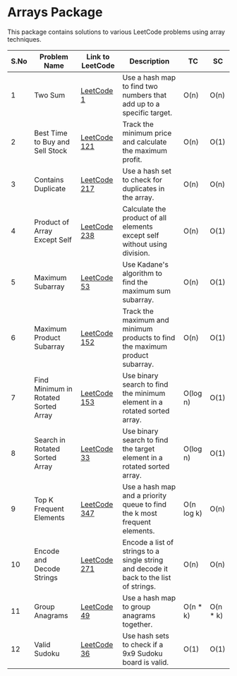 # Arrays Package

This package contains solutions to various LeetCode problems using array techniques.

| S.No | Problem Name                | Link to LeetCode                                      | Description                                                                                        | TC     | SC     |
|------|-----------------------------|-------------------------------------------------------|----------------------------------------------------------------------------------------------------|--------|--------|
| 1    | Two Sum                     | [LeetCode 1](https://leetcode.com/problems/two-sum/)           | Use a hash map to find two numbers that add up to a specific target. | O(n)   | O(n)   |
| 2    | Best Time to Buy and Sell Stock | [LeetCode 121](https://leetcode.com/problems/best-time-to-buy-and-sell-stock/) | Track the minimum price and calculate the maximum profit. | O(n)   | O(1)   |
| 3    | Contains Duplicate          | [LeetCode 217](https://leetcode.com/problems/contains-duplicate/) | Use a hash set to check for duplicates in the array. | O(n)   | O(n)   |
| 4    | Product of Array Except Self | [LeetCode 238](https://leetcode.com/problems/product-of-array-except-self/) | Calculate the product of all elements except self without using division. | O(n)   | O(1)   |
| 5    | Maximum Subarray            | [LeetCode 53](https://leetcode.com/problems/maximum-subarray/) | Use Kadane's algorithm to find the maximum sum subarray. | O(n)   | O(1)   |
| 6    | Maximum Product Subarray     | [LeetCode 152](https://leetcode.com/problems/maximum-product-subarray/) | Track the maximum and minimum products to find the maximum product subarray. | O(n)   | O(1)   |
| 7    | Find Minimum in Rotated Sorted Array | [LeetCode 153](https://leetcode.com/problems/find-minimum-in-rotated-sorted-array/) | Use binary search to find the minimum element in a rotated sorted array. | O(log n) | O(1)   |
| 8    | Search in Rotated Sorted Array | [LeetCode 33](https://leetcode.com/problems/search-in-rotated-sorted-array/) | Use binary search to find the target element in a rotated sorted array. | O(log n) | O(1)   |
| 9    | Top K Frequent Elements     | [LeetCode 347](https://leetcode.com/problems/top-k-frequent-elements/) | Use a hash map and a priority queue to find the k most frequent elements. | O(n log k) | O(n)   |
| 10   | Encode and Decode Strings   | [LeetCode 271](https://leetcode.com/problems/encode-and-decode-strings/) | Encode a list of strings to a single string and decode it back to the list of strings. | O(n)   | O(n)   |
| 11   | Group Anagrams              | [LeetCode 49](https://leetcode.com/problems/group-anagrams/) | Use a hash map to group anagrams together. | O(n \* k) | O(n \* k) |
| 12   | Valid Sudoku                | [LeetCode 36](https://leetcode.com/problems/valid-sudoku/) | Use hash sets to check if a 9x9 Sudoku board is valid. | O(1)   | O(1)   |